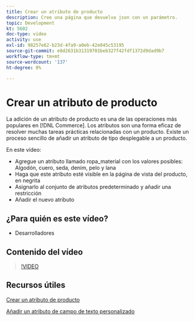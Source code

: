 ```yaml
---
title: Crear un atributo de producto
description: Cree una página que devuelva json con un parámetro.
topic: Development
kt: 5602
doc-type: video
activity: use
exl-id: 98257e62-b23d-4fa9-a0eb-42e045c53195
source-git-commit: e8d2631b31319701beb327f42fdf1372d9dad9b7
workflow-type: tm+mt
source-wordcount: '137'
ht-degree: 0%

---
```


# Crear un atributo de producto

La adición de un atributo de producto es una de las operaciones más populares en [!DNL Commerce]. Los atributos son una forma eficaz de resolver muchas tareas prácticas relacionadas con un producto. Existe un proceso sencillo de añadir un atributo de tipo desplegable a un producto.

En este vídeo:

- Agregue un atributo llamado ropa_material con los valores posibles: Algodón, cuero, seda, denim, pelo y lana
- Haga que este atributo esté visible en la página de vista del producto, en negrita
- Asignarlo al conjunto de atributos predeterminado y añadir una restricción
- Añadir el nuevo atributo

## ¿Para quién es este vídeo?

- Desarrolladores

## Contenido del vídeo

>[!VIDEO](https://video.tv.adobe.com/v/35789?quality=12&learn=on)

## Recursos útiles

[Crear un atributo de producto](https://experienceleague.adobe.com/docs/commerce-learn/tutorials/backend-development/add-product-attribute.html)

[Añadir un atributo de campo de texto personalizado](https://developer.adobe.com/commerce/php/tutorials/admin/custom-text-field-attribute/)
